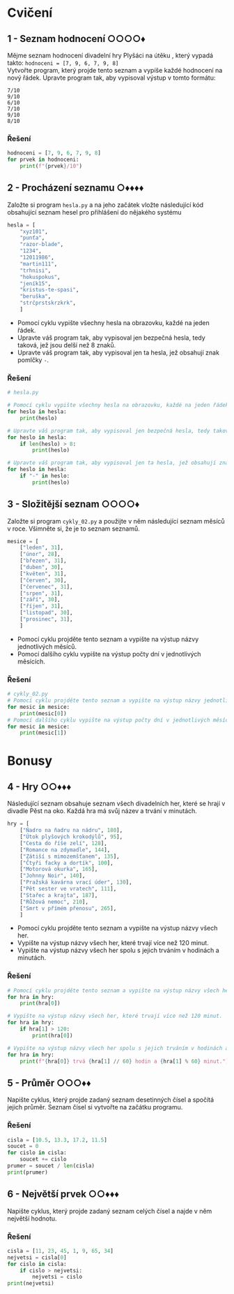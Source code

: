 # Cvičení

## 1 - Seznam hodnocení ○○○○♦

Mějme seznam hodnocení divadelní hry Plyšáci na útěku , který vypadá takto:
`hodnoceni = [7, 9, 6, 7, 9, 8]`  
Vytvořte program, který projde tento seznam a vypíše každé hodnocení na nový řádek. Upravte program tak, aby vypisoval
výstup v tomto formátu:

    7/10
    9/10
    6/10
    7/10
    9/10
    8/10

### Řešení

```python
hodnoceni = [7, 9, 6, 7, 9, 8]
for prvek in hodnoceni:
    print(f"{prvek}/10")
```

## 2 - Procházení seznamu ○♦♦♦♦

Založte si program `hesla.py` a na jeho začátek vložte následující kód obsahující seznam hesel pro přihlášení do
nějakého systému

```python
hesla = [
    "xyz101",
    "punťa",
    "razor-blade",
    "1234",
    "12011986",
    "martin111",
    "trhnisi",
    "hokuspokus",
    "jeník15",
    "kristus-te-spasi",
    "beruška",
    "strčprstskrzkrk",
    ]
```

- Pomocí cyklu vypište všechny hesla na obrazovku, každé na jeden řádek.
- Upravte váš program tak, aby vypisoval jen bezpečná hesla, tedy taková, jež jsou delší než 8 znaků.
- Upravte váš program tak, aby vypisoval jen ta hesla, jež obsahují znak pomlčky `-`.

### Řešení

```python
# hesla.py

# Pomocí cyklu vypište všechny hesla na obrazovku, každé na jeden řádek.
for heslo in hesla:
    print(heslo)

# Upravte váš program tak, aby vypisoval jen bezpečná hesla, tedy taková, jež jsou delší než 8 znaků.
for heslo in hesla:
    if len(heslo) > 8:
        print(heslo)

# Upravte váš program tak, aby vypisoval jen ta hesla, jež obsahují znak pomlčky ‘-’.
for heslo in hesla:
    if "-" in heslo:
        print(heslo)
```

## 3 - Složitější seznam ○○○○♦

Založte si program `cykly_02.py` a použijte v něm následující seznam měsíců v roce. Všimněte si, že je to seznam
seznamů.

```python
mesice = [
    ["leden", 31],
    ["únor", 28],
    ["březen", 31],
    ["duben", 30],
    ["květen", 31],
    ["červen", 30],
    ["červenec", 31],
    ["srpen", 31],
    ["září", 30],
    ["říjen", 31],
    ["listopad", 30],
    ["prosinec", 31],
    ]
```

- Pomocí cyklu projděte tento seznam a vypište na výstup názvy jednotlivých měsíců.
- Pomocí dalšího cyklu vypište na výstup počty dní v jednotlivých měsících.

### Řešení

```python
# cykly_02.py
# Pomocí cyklu projděte tento seznam a vypište na výstup názvy jednotlivých měsíců.
for mesic in mesice:
    print(mesic[0])
# Pomocí dalšího cyklu vypište na výstup počty dní v jednotlivých měsících.
for mesic in mesice:
    print(mesic[1])
```

# Bonusy

## 4 - Hry ○○♦♦♦

Následující seznam obsahuje seznam všech divadelních her, které se hrají v divadle Pěst na oko. Každá hra má svůj název
a trvání v minutách.

```python
hry = [
    ["Ňadro na ňadru na nádru", 180],
    ["Útok plyšových krokodýlů", 95],
    ["Cesta do říše zelí", 128],
    ["Romance na zdymadle", 144],
    ["Zátiší s mimozemšťanem", 135],
    ["Čtyři facky a dortík", 100],
    ["Motorová okurka", 165],
    ["Johnny Noir", 140],
    ["Pražská kavárna vrací úder", 130],
    ["Pět sester ve vratech", 111],
    ["Stařec a krajta", 187],
    ["Růžová nemoc", 210],
    ["Smrt v přímém přenosu", 265],
    ]
```

- Pomocí cyklu projděte tento seznam a vypište na výstup názvy všech her.
- Vypište na výstup názvy všech her, které trvají více než 120 minut.
- Vypište na výstup názvy všech her spolu s jejich trváním v hodinách a minutách.

### Řešení

```python
# Pomocí cyklu projděte tento seznam a vypište na výstup názvy všech her.
for hra in hry:
    print(hra[0])

# Vypište na výstup názvy všech her, které trvají více než 120 minut.
for hra in hry:
    if hra[1] > 120:
        print(hra[0])

# Vypište na výstup názvy všech her spolu s jejich trváním v hodinách a minutách.
for hra in hry:
    print(f"{hra[0]} trvá {hra[1] // 60} hodin a {hra[1] % 60} minut.")
```

## 5 - Průměr ○○○♦♦

Napište cyklus, který projde zadaný seznam desetinných čísel a spočítá jejich průměr. Seznam čísel si vytvořte na
začátku programu.

### Řešení

```python
cisla = [10.5, 13.3, 17.2, 11.5]
soucet = 0
for cislo in cisla:
    soucet += cislo
prumer = soucet / len(cisla)
print(prumer)
```

## 6 - Největší prvek ○○♦♦♦

Napište cyklus, který projde zadaný seznam celých čísel a najde v něm největší hodnotu.

### Řešení

```python
cisla = [11, 23, 45, 1, 9, 65, 34]
nejvetsi = cisla[0]
for cislo in cisla:
    if cislo > nejvetsi:
        nejvetsi = cislo
print(nejvetsi)
```